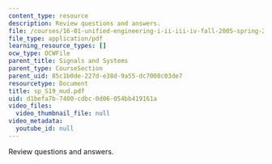 ```yaml
---
content_type: resource
description: Review questions and answers.
file: /courses/16-01-unified-engineering-i-ii-iii-iv-fall-2005-spring-2006/d1befa7b7400cdbc0d06054bb419161a_sp_S19_mud.pdf
file_type: application/pdf
learning_resource_types: []
ocw_type: OCWFile
parent_title: Signals and Systems
parent_type: CourseSection
parent_uid: 85c1b0de-227d-e38d-9a55-dc7008c03de7
resourcetype: Document
title: sp_S19_mud.pdf
uid: d1befa7b-7400-cdbc-0d06-054bb419161a
video_files:
  video_thumbnail_file: null
video_metadata:
  youtube_id: null
---
```

Review questions and answers.